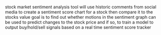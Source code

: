 stock market sentiment analysis tool
will use historic comments from social media to create a sentiment score chart for a stock
then compare it to the stocks value
goal is to find out whether motions in the sentiment graph can be used to predict changes to the stock price
and if so, to train a model to output buy/hold/sell signals based on a real time sentiment score tracker
